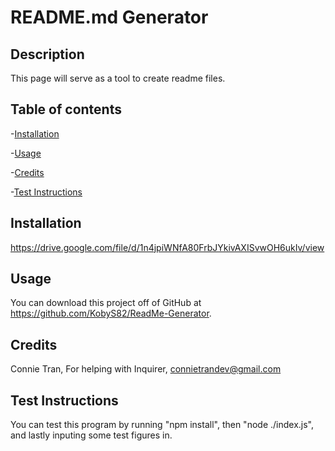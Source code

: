 
# README.md Generator

## Description

This page will serve as a tool to create readme files.

## Table of contents

-[Installation](#installation)

-[Usage](#usage)

-[Credits](#credits)

-[Test Instructions](#test-instructions)


## Installation

https://drive.google.com/file/d/1n4jpiWNfA80FrbJYkivAXISvwOH6ukIv/view


## Usage

You can download this project off of GitHub at https://github.com/KobyS82/ReadMe-Generator.


## Credits

Connie Tran, For helping with Inquirer, connietrandev@gmail.com

## Test Instructions

You can test this program by running "npm install", then "node ./index.js", and lastly inputing some test figures in.



